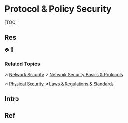 # Protocol & Policy Security

[TOC]



## Res
🏠 
🚧 


### Related Topics
↗ [Network Security](../../Network%20Security/Network%20Security.md)
↗ [Network Security Basics & Protocols](../../Network%20Security/🏇%20Network%20Security%20Basics%20&%20Protocols/Network%20Security%20Basics%20&%20Protocols.md)

↗ [Physical Security](../../Physical%20Security/Physical%20Security.md)
↗ [Laws & Regulations & Standards](../👩🏻‍⚖️%20Laws%20&%20Regulations%20&%20Standards/Laws%20&%20Regulations%20&%20Standards.md)



## Intro



## Ref
